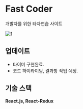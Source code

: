 # Fast Coder
개발자를 위한 타자연습 사이트

![1](https://i.imgur.com/QfpNo0d.gif)

## 업데이트
- 타이머 구현완료.
- 코드 하이라이팅, 결과창 작업 예정.

## 기술 스택
**React.js, React-Redux**